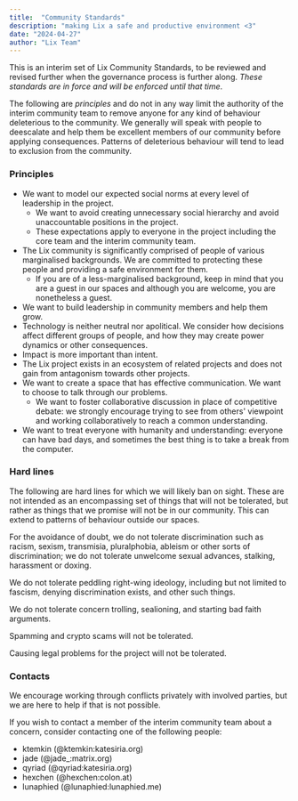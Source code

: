 ```yaml
---
title:  "Community Standards"
description: "making Lix a safe and productive environment <3"
date: "2024-04-27"
author: "Lix Team"
---
```


This is an interim set of Lix Community Standards, to be reviewed and revised further when the governance process is further along. *These standards are in force and will be enforced until that time*.

The following are *principles* and do not in any way limit the authority of the interim community team to remove anyone for any kind of behaviour deleterious to the community. We generally will speak with people to deescalate and help them be excellent members of our community before applying consequences. Patterns of deleterious behaviour will tend to lead to exclusion from the community.

### Principles

- We want to model our expected social norms at every level of leadership in the project.
    - We want to avoid creating unnecessary social hierarchy and avoid unaccountable positions in the project.
    - These expectations apply to everyone in the project including the core team and the interim community team.
- The Lix community is significantly comprised of people of various marginalised backgrounds. We are committed to protecting these people and providing a safe environment for them.
    - If you are of a less-marginalised background, keep in mind that you are a guest in our spaces and although you are welcome, you are nonetheless a guest.
- We want to build leadership in community members and help them grow.
- Technology is neither neutral nor apolitical. We consider how decisions affect different groups of people, and how they may create power dynamics or other consequences.
- Impact is more important than intent.
- The Lix project exists in an ecosystem of related projects and does not gain from antagonism towards other projects.
- We want to create a space that has effective communication. We want to choose to talk through our problems.
    - We want to foster collaborative discussion in place of competitive debate: we strongly encourage trying to see from others' viewpoint and working collaboratively to reach a common understanding.
- We want to treat everyone with humanity and understanding: everyone can have bad days, and sometimes the best thing is to take a break from the computer.

### Hard lines

The following are hard lines for which we will likely ban on sight. These are not intended as an encompassing set of things that will not be tolerated, but rather as things that we promise will not be in our community. This can extend to patterns of behaviour outside our spaces.

For the avoidance of doubt, we do not tolerate discrimination such as racism, sexism, transmisia, pluralphobia, ableism or other sorts of discrimination; we do not tolerate unwelcome sexual advances, stalking, harassment or doxing.

We do not tolerate peddling right-wing ideology, including but not limited to fascism, denying discrimination exists, and other such things.

We do not tolerate concern trolling, sealioning, and starting bad faith arguments.

Spamming and crypto scams will not be tolerated.

Causing legal problems for the project will not be tolerated.

### Contacts

We encourage working through conflicts privately with involved parties, but we are here to help if that is not possible.

If you wish to contact a member of the interim community team about a concern, consider contacting one of the following people:

- ktemkin (@ktemkin:katesiria.org)
- jade (@jade_:matrix.org)
- qyriad (@qyriad:katesiria.org)
- hexchen (@hexchen:colon.at)
- lunaphied (@lunaphied:lunaphied.me)